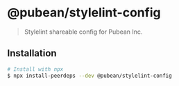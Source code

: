 # @pubean/stylelint-config

> Stylelint shareable config for Pubean Inc.

## Installation

```bash
# Install with npx
$ npx install-peerdeps --dev @pubean/stylelint-config
```
